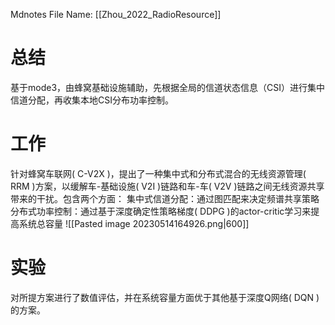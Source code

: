  Mdnotes File Name: [[Zhou_2022_RadioResource]]

# 总结
基于mode3，由蜂窝基础设施辅助，先根据全局的信道状态信息（CSI）进行集中信道分配，再收集本地CSI分布功率控制。

# 工作
针对蜂窝车联网( C-V2X )，提出了一种集中式和分布式混合的无线资源管理( RRM )方案，以缓解车-基础设施( V2I )链路和车-车( V2V )链路之间无线资源共享带来的干扰。包含两个方面：
集中式信道分配：通过图匹配来决定频谱共享策略
分布式功率控制：通过基于深度确定性策略梯度( DDPG )的actor-critic学习来提高系统总容量
![[Pasted image 20230514164926.png|600]]

# 实验
对所提方案进行了数值评估，并在系统容量方面优于其他基于深度Q网络( DQN )的方案。